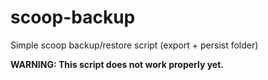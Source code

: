 # scoop-backup

Simple scoop backup/restore script (export + persist folder)

**WARNING: This script does not work properly yet.**
